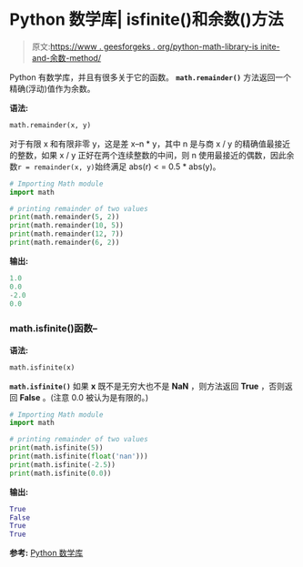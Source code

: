# Python 数学库| isfinite()和余数()方法

> 原文:[https://www . geesforgeks . org/python-math-library-is inite-and-余数-method/](https://www.geeksforgeeks.org/python-math-library-isfinite-and-remainder-method/)

Python 有数学库，并且有很多关于它的函数。 **`math.remainder()`** 方法返回一个精确(浮动)值作为余数。

**语法:**

```py
math.remainder(x, y)
```

对于有限 x 和有限非零 y，这是差 x–n * y，其中 n 是与商 x / y 的精确值最接近的整数，如果 x / y 正好在两个连续整数的中间，则 n 使用最接近的偶数，因此余数`r = remainder(x, y)`始终满足 abs(r) < = 0.5 * abs(y)。

```py
# Importing Math module
import math

# printing remainder of two values
print(math.remainder(5, 2))
print(math.remainder(10, 5))
print(math.remainder(12, 7))
print(math.remainder(6, 2))
```

**输出:**

```py
1.0
0.0
-2.0
0.0

```

### math.isfinite()函数–

**语法:**

```py
math.isfinite(x)
```

**`math.isfinite()`** 如果 **x** 既不是无穷大也不是 **NaN** ，则方法返回 **True** ，否则返回 **False** 。(注意 0.0 被认为是有限的。)

```py
# Importing Math module
import math

# printing remainder of two values
print(math.isfinite(5))
print(math.isfinite(float('nan')))
print(math.isfinite(-2.5))
print(math.isfinite(0.0))
```

**输出:**

```py
True
False
True
True

```

**参考:** [Python 数学库](https://docs.python.org/3/library/math.html)